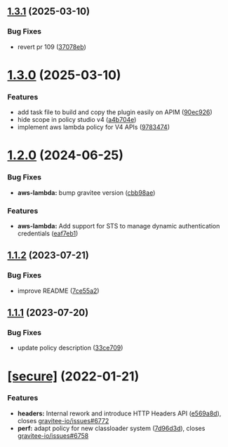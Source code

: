 ## [1.3.1](https://github.com/gravitee-io/gravitee-policy-aws-lambda/compare/1.3.0...1.3.1) (2025-03-10)


### Bug Fixes

* revert pr 109 ([37078eb](https://github.com/gravitee-io/gravitee-policy-aws-lambda/commit/37078ebfdf9c6206cb326ab9e564030bc8118ca2))

# [1.3.0](https://github.com/gravitee-io/gravitee-policy-aws-lambda/compare/1.2.0...1.3.0) (2025-03-10)


### Features

* add task file to build and copy the plugin easily on APIM ([90ec926](https://github.com/gravitee-io/gravitee-policy-aws-lambda/commit/90ec926b7941241ffd698a1405911ad35517cb9c))
* hide scope in policy studio v4 ([a4b704e](https://github.com/gravitee-io/gravitee-policy-aws-lambda/commit/a4b704eb2319f2a68369c8a3abb1f9dc871a78fe))
* implement aws lambda policy for V4 APIs ([9783474](https://github.com/gravitee-io/gravitee-policy-aws-lambda/commit/9783474d1b01007e931a9bc1cbf02b3943615420))

# [1.2.0](https://github.com/gravitee-io/gravitee-policy-aws-lambda/compare/1.1.2...1.2.0) (2024-06-25)


### Bug Fixes

* **aws-lambda:** bump gravitee version ([cbb98ae](https://github.com/gravitee-io/gravitee-policy-aws-lambda/commit/cbb98aee04673dad69f4e6092a95cb6cf2573999))


### Features

* **aws-lambda:** Add support for STS to manage dynamic authentication credentials ([eaf7eb1](https://github.com/gravitee-io/gravitee-policy-aws-lambda/commit/eaf7eb11172de031bf202467ce26ec6c3a708da9))

## [1.1.2](https://github.com/gravitee-io/gravitee-policy-aws-lambda/compare/1.1.1...1.1.2) (2023-07-21)


### Bug Fixes

* improve README ([7ce55a2](https://github.com/gravitee-io/gravitee-policy-aws-lambda/commit/7ce55a2ac591adce63317f2cbfbc95e9224964dc))

## [1.1.1](https://github.com/gravitee-io/gravitee-policy-aws-lambda/compare/1.1.0...1.1.1) (2023-07-20)


### Bug Fixes

* update policy description ([33ce709](https://github.com/gravitee-io/gravitee-policy-aws-lambda/commit/33ce709bae20cdea3e5d87906f3cc007fd2940f2))

# [[secure]](https://github.com/gravitee-io/gravitee-policy-aws-lambda/compare/1.0.0...[secure]) (2022-01-21)


### Features

* **headers:** Internal rework and introduce HTTP Headers API ([e569a8d](https://github.com/gravitee-io/gravitee-policy-aws-lambda/commit/e569a8da2713651d5d311aa0c6f206f64d1955d4)), closes [gravitee-io/issues#6772](https://github.com/gravitee-io/issues/issues/6772)
* **perf:** adapt policy for new classloader system ([7d96d3d](https://github.com/gravitee-io/gravitee-policy-aws-lambda/commit/7d96d3d5d55dff41eb9634efb2c1035fe8620478)), closes [gravitee-io/issues#6758](https://github.com/gravitee-io/issues/issues/6758)
